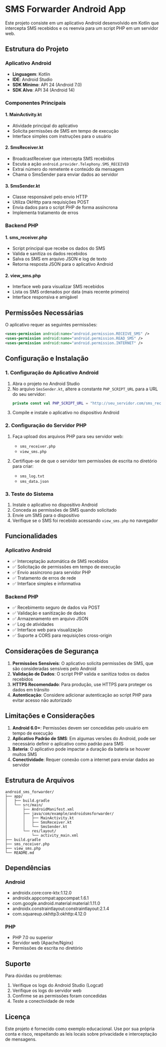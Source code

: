 # SMS Forwarder Android App

Este projeto consiste em um aplicativo Android desenvolvido em Kotlin que intercepta SMS recebidos e os reenvia para um script PHP em um servidor web.

## Estrutura do Projeto

### Aplicativo Android
- **Linguagem**: Kotlin
- **IDE**: Android Studio
- **SDK Mínimo**: API 24 (Android 7.0)
- **SDK Alvo**: API 34 (Android 14)

### Componentes Principais

#### 1. MainActivity.kt
- Atividade principal do aplicativo
- Solicita permissões de SMS em tempo de execução
- Interface simples com instruções para o usuário

#### 2. SmsReceiver.kt
- BroadcastReceiver que intercepta SMS recebidos
- Escuta a ação `android.provider.Telephony.SMS_RECEIVED`
- Extrai número do remetente e conteúdo da mensagem
- Chama o SmsSender para enviar dados ao servidor

#### 3. SmsSender.kt
- Classe responsável pelo envio HTTP
- Utiliza OkHttp para requisições POST
- Envia dados para o script PHP de forma assíncrona
- Implementa tratamento de erros

### Backend PHP

#### 1. sms_receiver.php
- Script principal que recebe os dados do SMS
- Valida e sanitiza os dados recebidos
- Salva os SMS em arquivo JSON e log de texto
- Retorna resposta JSON para o aplicativo Android

#### 2. view_sms.php
- Interface web para visualizar SMS recebidos
- Lista os SMS ordenados por data (mais recente primeiro)
- Interface responsiva e amigável

## Permissões Necessárias

O aplicativo requer as seguintes permissões:

```xml
<uses-permission android:name="android.permission.RECEIVE_SMS" />
<uses-permission android:name="android.permission.READ_SMS" />
<uses-permission android:name="android.permission.INTERNET" />
```

## Configuração e Instalação

### 1. Configuração do Aplicativo Android

1. Abra o projeto no Android Studio
2. No arquivo `SmsSender.kt`, altere a constante `PHP_SCRIPT_URL` para a URL do seu servidor:
   ```kotlin
   private const val PHP_SCRIPT_URL = "http://seu_servidor.com/sms_receiver.php"
   ```
3. Compile e instale o aplicativo no dispositivo Android

### 2. Configuração do Servidor PHP

1. Faça upload dos arquivos PHP para seu servidor web:
   - `sms_receiver.php`
   - `view_sms.php`

2. Certifique-se de que o servidor tem permissões de escrita no diretório para criar:
   - `sms_log.txt`
   - `sms_data.json`

### 3. Teste do Sistema

1. Instale o aplicativo no dispositivo Android
2. Conceda as permissões de SMS quando solicitado
3. Envie um SMS para o dispositivo
4. Verifique se o SMS foi recebido acessando `view_sms.php` no navegador

## Funcionalidades

### Aplicativo Android
- ✅ Interceptação automática de SMS recebidos
- ✅ Solicitação de permissões em tempo de execução
- ✅ Envio assíncrono para servidor PHP
- ✅ Tratamento de erros de rede
- ✅ Interface simples e informativa

### Backend PHP
- ✅ Recebimento seguro de dados via POST
- ✅ Validação e sanitização de dados
- ✅ Armazenamento em arquivo JSON
- ✅ Log de atividades
- ✅ Interface web para visualização
- ✅ Suporte a CORS para requisições cross-origin

## Considerações de Segurança

1. **Permissões Sensíveis**: O aplicativo solicita permissões de SMS, que são consideradas sensíveis pelo Android
2. **Validação de Dados**: O script PHP valida e sanitiza todos os dados recebidos
3. **HTTPS Recomendado**: Para produção, use HTTPS para proteger os dados em trânsito
4. **Autenticação**: Considere adicionar autenticação ao script PHP para evitar acesso não autorizado

## Limitações e Considerações

1. **Android 6.0+**: Permissões devem ser concedidas pelo usuário em tempo de execução
2. **Aplicativo Padrão de SMS**: Em algumas versões do Android, pode ser necessário definir o aplicativo como padrão para SMS
3. **Bateria**: O aplicativo pode impactar a duração da bateria se houver muitos SMS
4. **Conectividade**: Requer conexão com a internet para enviar dados ao servidor

## Estrutura de Arquivos

```
android_sms_forwarder/
├── app/
│   ├── build.gradle
│   └── src/main/
│       ├── AndroidManifest.xml
│       ├── java/com/example/androidsmsforwarder/
│       │   ├── MainActivity.kt
│       │   ├── SmsReceiver.kt
│       │   └── SmsSender.kt
│       └── res/layout/
│           └── activity_main.xml
├── build.gradle
├── sms_receiver.php
├── view_sms.php
└── README.md
```

## Dependências

### Android
- androidx.core:core-ktx:1.12.0
- androidx.appcompat:appcompat:1.6.1
- com.google.android.material:material:1.11.0
- androidx.constraintlayout:constraintlayout:2.1.4
- com.squareup.okhttp3:okhttp:4.12.0

### PHP
- PHP 7.0 ou superior
- Servidor web (Apache/Nginx)
- Permissões de escrita no diretório

## Suporte

Para dúvidas ou problemas:
1. Verifique os logs do Android Studio (Logcat)
2. Verifique os logs do servidor web
3. Confirme se as permissões foram concedidas
4. Teste a conectividade de rede

## Licença

Este projeto é fornecido como exemplo educacional. Use por sua própria conta e risco, respeitando as leis locais sobre privacidade e interceptação de mensagens.

